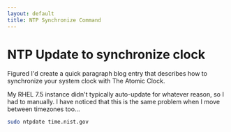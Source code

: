 ```yaml
---
layout: default
title: NTP Synchronize Command
---
```


# NTP Update to synchronize clock

Figured I'd create a quick paragraph blog entry that describes how to synchronize your system clock with The Atomic Clock.

My RHEL 7.5 instance didn't typically auto-update for whatever reason, so I had to manually.  I have noticed that this is the same problem when I move between timezones too...


```bash
sudo ntpdate time.nist.gov
```
